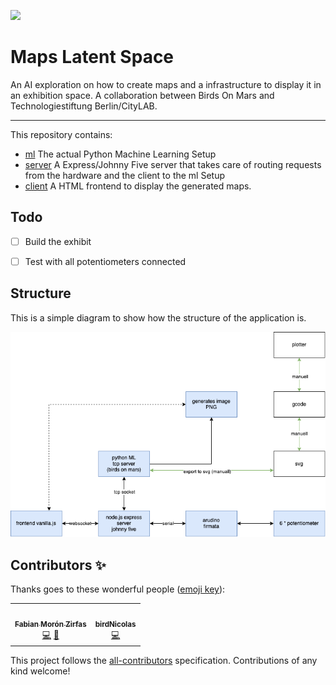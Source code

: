 ![](https://img.shields.io/badge/Build%20with%20%E2%9D%A4%EF%B8%8F-at%20Technologiesitftung%20Berlin-blue)

# Maps Latent Space

An AI exploration on how to create maps and a infrastructure to display it in an exhibition space.
A collaboration between Birds On Mars and Technologiestiftung Berlin/CityLAB.  

---

This repository contains:

- [ml](ml/) The actual Python Machine Learning Setup
- [server](server/) A Express/Johnny Five server that takes care of routing requests from the hardware and the client to the ml Setup
- [client](client/) A HTML frontend to display the generated maps.


## Todo

- [ ] Build the exhibit
- [ ] Test with all potentiometers connected


## Structure

This is a simple diagram to show how the structure of the application is.

![structure of the application diagram](./docs/maps-latent-space.png)

## Contributors ✨

Thanks goes to these wonderful people ([emoji key](https://allcontributors.org/docs/en/emoji-key)):

<!-- ALL-CONTRIBUTORS-LIST:START - Do not remove or modify this section -->
<!-- prettier-ignore-start -->
<!-- markdownlint-disable -->
<table>
  <tr>
    <td align="center"><a href="https://fabianmoronzirfas.me/"><img src="https://avatars.githubusercontent.com/u/315106?v=4?s=64" width="64px;" alt=""/><br /><sub><b>Fabian Morón Zirfas</b></sub></a><br /><a href="https://github.com/technologiestiftung/maps-latent-space/commits?author=ff6347" title="Code">💻</a> <a href="https://github.com/technologiestiftung/maps-latent-space/commits?author=ff6347" title="Documentation">📖</a></td>
    <td align="center"><a href="https://github.com/birdNicolas"><img src="https://avatars.githubusercontent.com/u/58516254?v=4?s=64" width="64px;" alt=""/><br /><sub><b>birdNicolas</b></sub></a><br /><a href="https://github.com/technologiestiftung/maps-latent-space/commits?author=birdNicolas" title="Code">💻</a></td>
  </tr>
</table>

<!-- markdownlint-restore -->
<!-- prettier-ignore-end -->

<!-- ALL-CONTRIBUTORS-LIST:END -->

This project follows the [all-contributors](https://github.com/all-contributors/all-contributors) specification. Contributions of any kind welcome!